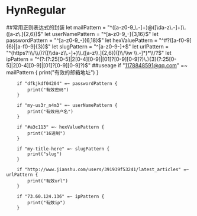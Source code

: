 # HynRegular
##常用正则表达式的封装
    let mailPattern = "^([a-z0-9_\\.-]+)@([\\da-z\\.-]+)\\.([a-z\\.]{2,6})$"
    let userNamePattern = "^[a-z0-9_-]{3,16}$"
    let passwordPattern = "^[a-z0-9_-]{6,18}$"
    let hexValuePattern = "^#?([a-f0-9]{6}|[a-f0-9]{3})$"
    let slugPattern = "^[a-z0-9-]+$"
    let urlPattern = "^(https?:\\/\\/)?([\\da-z\\.-]+)\\.([a-z\\.]{2,6})([\\/\\w \\.-]*)*\\/?$"
    let ipPattern = "^(?:(?:25[0-5]|2[0-4][0-9]|[01]?[0-9][0-9]?)\\.){3}(?:25[0-5]|2[0-4][0-9]|[01]?[0-9][0-9]?)$"
##useage
        if "1178848591@qq.com" =~ mailPattern {
            print("有效的邮箱地址")
        }
        
        if "dfkjkdf04204" =~ passwordPattern {
            print("有效密码")
        }
        
        if "my-us3r_n4m3" =~ userNamePattern {
            print("有效用户名")
        }
        
        if "#a3c113" =~ hexValuePattern {
            print("16进制")
        }
        
        if "my-title-here" =~ slugPattern {
            print("slug")
        }
        
        if "http://www.jianshu.com/users/391939f53241/latest_articles" =~ urlPattern {
            print("有效url")
        }
        
        if "73.60.124.136" =~ ipPattern {
            print("有效ip")
        }
